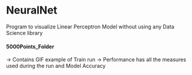 # NeuralNet
Program to visualize Linear Perceptron Model without using any Data Science library


#### 5000Points_Folder 
-> Contains GIF example of Train run
-> Performance has all the measures used during the run and Model Accuracy


